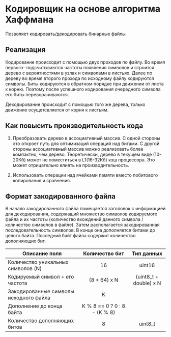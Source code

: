 # Кодировщик на основе алгоритма Хаффмана

Позволяет кодировать/декодировать бинарные файлы

## Реализация

Кодирование происходит с помощью двух проходов по файлу. Во время первого- подсчитываются частоты появления символов и
строится дерево с вероятностями в узлах и символами в листьях. Далее по дереву во время второго прохода по исходному файлу
кодируются символы. Биты кодируются в обратном порядке при движении от листа к корню. Поэтому после успешного
кодирования очередного символа его биты переворачиваются.

Декодирование происходит с помощью того же дерева, только движение осущетсвляется от корня к листьям.

## Как повысить производительность кода

1. Преобразовать дерево в ассоциативный массив. С одной стороны это откроет путь для оптимизаций операций над битами.
С другой стороны ассоциативный массив можно реализовать более компактно, чем дерево. Теоретически, дерево в текущем виде
(10-20Кб) может не поместиться в L1(16-32Кб) кэш процессора. Это может отрицательно влиять на производительность.

2. Использовать операции над ячейками памяти вместо побитового копирования и сравнения.

## Формат закодированного файла

В начало закодированного файла помещается заголовок с информацией для декодирования, содержащий множество символов
кодируемого файла и их частоты (количество вхождений данного символа / количество символов в файле). Затем располагается
закодированная последовательность символов. В конце она дополняется битами до целого байта. Последний байт файла
содержит количество дополняющих бит.

| Описание поля                          | Количество бит               | Тип данных                |
| -------------------------------------- |:----------------------------:|:-------------------------:|
| Количество уникальных символов (N)     | 16                           | uint16                    |
| Кодируемый символ + его частота        | (8 + 64) х N                 | (uint8_t + double) x N    |
| Закодированные символы исходного файла | K                            |                           |
| Дополнение до конца байта              | K % 8 == 0 ? 0 : 8 - (K % 8) |                           |
| Количество дополняющих битов           | 8                            | uint8_t                   |

